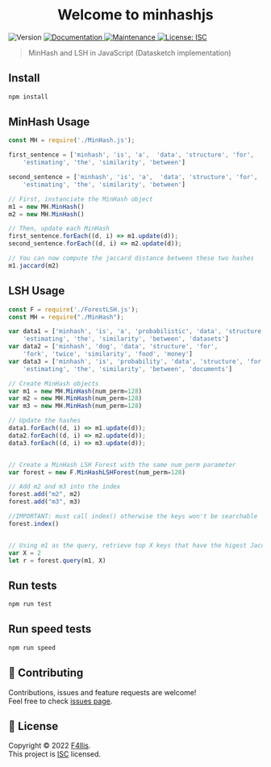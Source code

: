 <h1 align="center">Welcome to minhashjs</h1>
<p>
  <img alt="Version" src="https://img.shields.io/badge/version-1.0.0-blue.svg?cacheSeconds=2592000" />
  <a href="https://github.com/F4llis/minhashjs#readme" target="_blank">
    <img alt="Documentation" src="https://img.shields.io/badge/documentation-yes-brightgreen.svg" />
  </a>
  <a href="https://github.com/F4llis/minhashjs/graphs/commit-activity" target="_blank">
    <img alt="Maintenance" src="https://img.shields.io/badge/Maintained%3F-yes-green.svg" />
  </a>
  <a href="https://github.com/F4llis/minhashjs/blob/master/LICENSE" target="_blank">
    <img alt="License: ISC" src="https://img.shields.io/github/license/F4llis/minhashjs" />
  </a>
</p>

> MinHash and LSH in JavaScript (Datasketch implementation)

## Install

```sh
npm install
```

## MinHash Usage

```js
const MH = require('./MinHash.js');

first_sentence = ['minhash', 'is', 'a',  'data', 'structure', 'for',
    'estimating', 'the', 'similarity', 'between']

second_sentence = ['minhash', 'is', 'a',  'data', 'structure', 'for',
    'estimating', 'the', 'similarity', 'between']

// First, instanciate the MinHash object
m1 = new MH.MinHash()
m2 = new MH.MinHash()

// Then, update each MinHash
first_sentence.forEach((d, i) => m1.update(d));
second_sentence.forEach((d, i) => m2.update(d));

// You can now compute the jaccard distance between these two hashes
m1.jaccard(m2)
```

## LSH Usage

```js
const F = require('./ForestLSH.js');
const MH = require("./MinHash");

var data1 = ['minhash', 'is', 'a', 'probabilistic', 'data', 'structure', 'for',
    'estimating', 'the', 'similarity', 'between', 'datasets']
var data2 = ['minhash', 'dog', 'data', 'structure', 'for',
    'fork', 'twice', 'similarity', 'food', 'money']
var data3 = ['minhash', 'is', 'probability', 'data', 'structure', 'for',
    'estimating', 'the', 'similarity', 'between', 'documents']

// Create MinHash objects
var m1 = new MH.MinHash(num_perm=128)
var m2 = new MH.MinHash(num_perm=128)
var m3 = new MH.MinHash(num_perm=128)

// Update the hashes
data1.forEach((d, i) => m1.update(d));
data2.forEach((d, i) => m2.update(d));
data3.forEach((d, i) => m3.update(d));


// Create a MinHash LSH Forest with the same num_perm parameter
var forest = new F.MinHashLSHForest(num_perm=128)

// Add m2 and m3 into the index
forest.add("m2", m2)
forest.add("m3", m3)

//IMPORTANT: must call index() otherwise the keys won't be searchable
forest.index()


// Using m1 as the query, retrieve top X keys that have the higest Jaccard
var X = 2
let r = forest.query(m1, X)
```

## Run tests

```sh
npm run test
```

## Run speed tests

```sh
npm run speed
```


## 🤝 Contributing

Contributions, issues and feature requests are welcome!<br />Feel free to check [issues page](https://github.com/F4llis/minhashjs/issues). 

## 📝 License

Copyright © 2022 [F4llis](https://github.com/F4llis).<br />
This project is [ISC](https://github.com/F4llis/minhashjs/blob/master/LICENSE) licensed.

